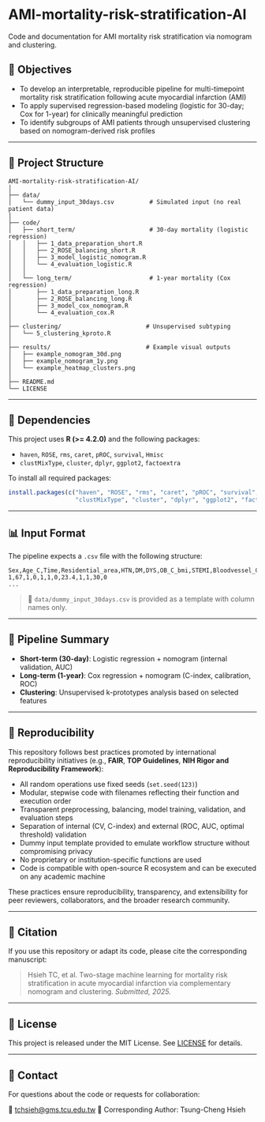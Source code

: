 # AMI-mortality-risk-stratification-AI
Code and documentation for AMI mortality risk stratification via nomogram and clustering.
## 📌 Objectives

* To develop an interpretable, reproducible pipeline for multi-timepoint mortality risk stratification following acute myocardial infarction (AMI)
* To apply supervised regression-based modeling (logistic for 30-day; Cox for 1-year) for clinically meaningful prediction
* To identify subgroups of AMI patients through unsupervised clustering based on nomogram-derived risk profiles

---

## 📁 Project Structure

```
AMI-mortality-risk-stratification-AI/
│
├── data/
│   └── dummy_input_30days.csv          # Simulated input (no real patient data)
│
├── code/
│   ├── short_term/                     # 30-day mortality (logistic regression)
│   │   ├── 1_data_preparation_short.R
│   │   ├── 2_ROSE_balancing_short.R
│   │   ├── 3_model_logistic_nomogram.R
│   │   └── 4_evaluation_logistic.R
│   │
│   └── long_term/                      # 1-year mortality (Cox regression)
│       ├── 1_data_preparation_long.R
│       ├── 2_ROSE_balancing_long.R
│       ├── 3_model_cox_nomogram.R
│       └── 4_evaluation_cox.R
│
├── clustering/                        # Unsupervised subtyping
│   └── 5_clustering_kproto.R
│
├── results/                           # Example visual outputs
│   ├── example_nomogram_30d.png
│   ├── example_nomogram_1y.png
│   └── example_heatmap_clusters.png
│
├── README.md
└── LICENSE
```

---

## 🔧 Dependencies

This project uses **R (>= 4.2.0)** and the following packages:

* `haven`, `ROSE`, `rms`, `caret`, `pROC`, `survival`, `Hmisc`
* `clustMixType`, `cluster`, `dplyr`, `ggplot2`, `factoextra`

To install all required packages:

```r
install.packages(c("haven", "ROSE", "rms", "caret", "pROC", "survival", "Hmisc", 
                   "clustMixType", "cluster", "dplyr", "ggplot2", "factoextra"))
```

---

## 📊 Input Format

The pipeline expects a `.csv` file with the following structure:

```csv
Sex,Age_C,Time,Residential_area,HTN,DM,DYS,OB_C_bmi,STEMI,Bloodvessel_C,FU_30days,event_status_30
1,67,1,0,1,1,0,23.4,1,1,30,0
...
```

> 📁 `data/dummy_input_30days.csv` is provided as a template with column names only.

---

## 🧪 Pipeline Summary

* **Short-term (30-day)**: Logistic regression + nomogram (internal validation, AUC)
* **Long-term (1-year)**: Cox regression + nomogram (C-index, calibration, ROC)
* **Clustering**: Unsupervised k-prototypes analysis based on selected features

---

## 🔁 Reproducibility

This repository follows best practices promoted by international reproducibility initiatives (e.g., **FAIR**, **TOP Guidelines**, **NIH Rigor and Reproducibility Framework**):

* All random operations use fixed seeds (`set.seed(123)`)
* Modular, stepwise code with filenames reflecting their function and execution order
* Transparent preprocessing, balancing, model training, validation, and evaluation steps
* Separation of internal (CV, C-index) and external (ROC, AUC, optimal threshold) validation
* Dummy input template provided to emulate workflow structure without compromising privacy
* No proprietary or institution-specific functions are used
* Code is compatible with open-source R ecosystem and can be executed on any academic machine

These practices ensure reproducibility, transparency, and extensibility for peer reviewers, collaborators, and the broader research community.

---

## 📄 Citation

If you use this repository or adapt its code, please cite the corresponding manuscript:

> Hsieh TC, et al. Two-stage machine learning for mortality risk stratification in acute myocardial infarction via complementary nomogram and clustering. *Submitted, 2025.*

---

## 📜 License

This project is released under the MIT License. See [LICENSE](./LICENSE) for details.

---

## 🙋 Contact

For questions about the code or requests for collaboration:

📧 [tchsieh@gms.tcu.edu.tw](mailto:tchsieh@gms.tcu.edu.tw)
👤 Corresponding Author: Tsung-Cheng Hsieh
